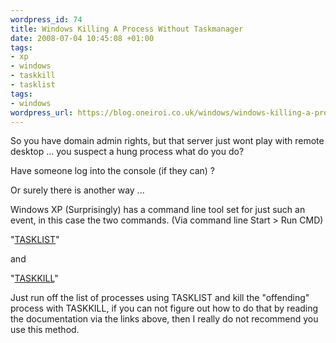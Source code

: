 ```yaml
--- 
wordpress_id: 74
title: Windows Killing A Process Without Taskmanager
date: 2008-07-04 10:45:08 +01:00
tags: 
- xp
- windows
- taskkill
- tasklist
tags: 
- windows
wordpress_url: https://blog.oneiroi.co.uk/windows/windows-killing-a-process-without-taskmanager
---
```

So you have domain admin rights, but that server just wont play with remote desktop ... you suspect a hung process what do you do?

Have someone log into the console (if they can) ?

Or surely there is another way ...

Windows XP (Surprisingly) has a command line tool set for just such an event, in this case the two commands. (Via command line Start > Run CMD)

"<a href="https://technet.microsoft.com/en-gb/library/bb491010(TechNet.10).aspx">TASKLIST</a>"

and

"<a href="https://technet.microsoft.com/en-gb/library/bb491009(TechNet.10).aspx">TASKKILL</a>"

Just run off the list of processes using TASKLIST and kill the "offending" process with TASKKILL, if you can not figure out how to do that by reading the documentation via the links above, then I really do not recommend you use this method.
